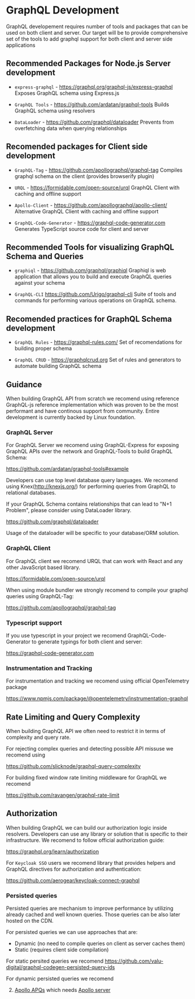 # GraphQL Development

GraphQL developement requires number of tools and packages that can be used on both client and server. 
Our target will be to provide comprehensive set of the tools to add graphql support for both client and server side applications

## Recommended Packages for Node.js Server development

* `express-graphql` - https://graphql.org/graphql-js/express-graphql
Exposes GraphQL schema using Express.js

* `GraphQL Tools` - https://github.com/ardatan/graphql-tools
Builds GraphQL schema using resolvers

* `DataLoader` - https://github.com/graphql/dataloader
Prevents from overfetching data when querying relationships

## Recomended packages for Client side development

* `GraphQL-Tag` - https://github.com/apollographql/graphql-tag
Compiles graphql schema on the client (provides browserify plugin)

* `URQL` - https://formidable.com/open-source/urql
GraphQL Client with caching and offline support

* `Apollo-Client` - https://github.com/apollographql/apollo-client/
Alternative GraphQL Client with caching and offline support

* `GraphQL-Code-Generator` - https://graphql-code-generator.com
Generates TypeScript source code for client and server

## Recommended Tools for visualizing GraphQL Schema and Queries

* `graphiql` - https://github.com/graphql/graphiql
Graphiql is web application that allows you to build and execute GraphQL queries against your schema

* `GraphQL-CLI` https://github.com/Urigo/graphql-cli
Suite of tools and commands for performing various operations on GraphQL schema. 

## Recomended practices for GraphQL Schema development

* `GraphQL Rules` - https://graphql-rules.com/
Set of recomendations for building proper schema

* `GraphQL CRUD` - https://graphqlcrud.org
Set of rules and generators to automate building GraphQL schema

## Guidance

When building GraphQL API from scratch we recomend using reference GraphQL-js reference implementation which was 
proven to be the most performant and have continous support from community. Entire development is currently backed by Linux foundation.

### GraphQL Server

For GraphQL Server we recomend using GraphQL-Express for exposing GraphQL APIs over the network and GraphQL-Tools to build GraphQL Schema:

https://github.com/ardatan/graphql-tools#example

Developers can use top level database query languages. 
We recomend using Knex(http://knexjs.org/) for performing queries from GraphQL to relational databases.

If your GraphQL Schema contains relationships that can lead to "N+1 Problem", please consider using DataLoader library.

https://github.com/graphql/dataloader

Usage of the dataloader will be specific to your database/ORM solution.

### GraphQL Client

For GraphQL client we recomend URQL that can work with React and any other JavaScript based library. 

https://formidable.com/open-source/urql 

When using module bundler we strongly recomend to compile your graphql queries using GraphQL-Tag: 

https://github.com/apollographql/graphql-tag

### Typescript support

If you use typescript in your project we recomend GraphQL-Code-Generator to generate typings for both client and server:

https://graphql-code-generator.com

### Instrumentation and Tracking

For instrumentation and tracking we recomend using official OpenTelemetry package

https://www.npmjs.com/package/@opentelemetry/instrumentation-graphql

## Rate Limiting and Query Complexity

When building GraphQL API we often need to restrict it in terms of complexity and query rate. 

For rejecting complex queries and detecting possible API missuse we recomend using

https://github.com/slicknode/graphql-query-complexity

For building fixed window rate limiting middleware for GraphQL we recomend

https://github.com/ravangen/graphql-rate-limit

## Authorization

When building GraphQL we can build our authorization logic inside resolvers.
Developers can use any library or solution that is specific to their infrastructure.
We recomend to follow official authorization guide: 

https://graphql.org/learn/authorization

For `Keycloak SSO` users we recomend library that provides helpers and GraphQL directives for authorization and authentication:

https://github.com/aerogear/keycloak-connect-graphql


### Persisted queries

Persisted queries are mechanism to improve performance by utilizing already cached and well known queries.
Those queries can be also later hosted on the CDN.

For persisted queries we can use approaches that are:

- Dynamic (no need to compile queries on client as server caches them)
- Static (requires client side compilation)

For static persited queries we recomend
https://github.com/valu-digital/graphql-codegen-persisted-query-ids

For dynamic persisted queries we recomend 

2. [Apollo APQs](https://www.apollographql.com/docs/apollo-server/performance/apq/) which needs [Apollo server](https://www.apollographql.com/docs/apollo-server/)


